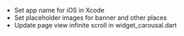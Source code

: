 - Set app name for iOS in Xcode
- Set placeholder images for banner and other places
- Update page view infinite scroll in widget_carousal.dart